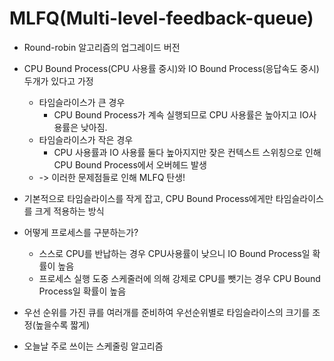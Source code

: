 # MLFQ(Multi-level-feedback-queue)

 - Round-robin 알고리즘의 업그레이드 버전
 - CPU Bound Process(CPU 사용률 중시)와 IO Bound Process(응답속도 중시) 두개가 있다고 가정
   - 타임슬라이스가 큰 경우
     - CPU Bound Process가 계속 실행되므로 CPU 사용률은 높아지고 IO사용률은 낮아짐.
   - 타임슬라이스가 작은 경우
     - CPU 사용률과 IO 사용률 둘다 높아지지만 잦은 컨텍스트 스위칭으로 인해 CPU Bound Process에서 오버헤드 발생
    - -> 이러한 문제점들로 인해 MLFQ 탄생!

 - 기본적으로 타임슬라이스를 작게 잡고, CPU Bound Process에게만 타임슬라이스를 크게 적용하는 방식
 - 어떻게 프로세스를 구분하는가? 
    - 스스로 CPU를 반납하는 경우 CPU사용률이 낮으니 IO Bound Process일 확률이 높음
    - 프로세스 실행 도중 스케줄러에 의해 강제로 CPU를 뺏기는 경우 CPU Bound Process일 확률이 높음
 - 우선 순위를 가진 큐를 여러개를 준비하여 우선순위별로 타임슬라이스의 크기를 조정(높을수록 짧게)
 - 오늘날 주로 쓰이는 스케줄링 알고리즘
